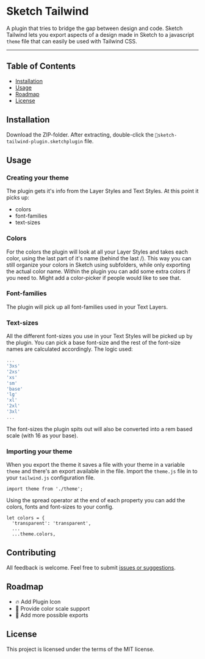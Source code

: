 # Sketch Tailwind

A plugin that tries to bridge the gap between design and code. Sketch Tailwind lets you export aspects of a design made in Sketch to a javascript `theme` file that can easily be used with Tailwind CSS.

---

## Table of Contents

-   [Installation](#installation)
-   [Usage](#usage)
-   [Roadmap](#roadmap)
-   [License](#license)

## Installation

Download the ZIP-folder. After extracting, double-click the `💎sketch-tailwind-plugin.sketchplugin` file.

## Usage

### Creating your theme

The plugin gets it's info from the Layer Styles and Text Styles. At this point it picks up:

-   colors
-   font-families
-   text-sizes

### Colors

For the colors the plugin will look at all your Layer Styles and takes each color, using the last part of it's name (behind the last /). This way you can still organize your colors in Sketch using subfolders, while only exporting the actual color name. Within the plugin you can add some extra colors if you need to. Might add a color-picker if people would like to see that.

### Font-families

The plugin will pick up all font-families used in your Text Layers.

### Text-sizes

All the different font-sizes you use in your Text Styles will be picked up by the plugin. You can pick a base font-size and the rest of the font-size names are calculated accordingly. The logic used:

```javascript
...
'3xs'
'2xs'
'xs'
'sm'
'base'
'lg'
'xl'
'2xl'
'3xl'
...
```

The font-sizes the plugin spits out will also be converted into a rem based scale (with 16 as your base).

### Importing your theme

When you export the theme it saves a file with your theme in a variable `theme` and there's an export available in the file.
Import the `theme.js` file in to your `tailwind.js` configuration file.

```
import theme from './theme';
```

Using the spread operator at the end of each property you can add the colors, fonts and font-sizes to your config.

```
let colors = {
  'transparent': 'transparent',
  ...
  ...theme.colors,
```

## Contributing

All feedback is welcome. Feel free to submit [issues or suggestions](https://github.com/jan-dh/sketch-tailwind/issues).

## Roadmap

-   🔥 Add Plugin Icon
-   🎨 Provide color scale support
-   🚀 Add more possible exports

## License

This project is licensed under the terms of the MIT license.
